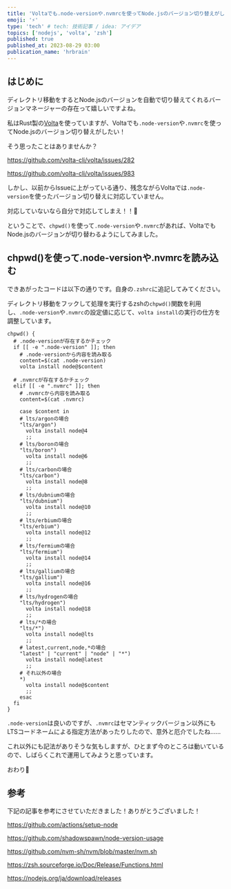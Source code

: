```yaml
---
title: 'Voltaでも.node-versionや.nvmrcを使ってNode.jsのバージョン切り替えがしたい！'
emoji: '⚡'
type: 'tech' # tech: 技術記事 / idea: アイデア
topics: ['nodejs', 'volta', 'zsh']
published: true
published_at: 2023-08-29 03:00
publication_name: 'hrbrain'
---
```


## はじめに

ディレクトリ移動をするとNode.jsのバージョンを自動で切り替えてくれるバージョンマネージャーの存在って嬉しいですよね。

私はRust製の[Volta](https://volta.sh/)を使っていますが、Voltaでも`.node-version`や`.nvmrc`を使ってNode.jsのバージョン切り替えがしたい！

そう思ったことはありませんか？

https://github.com/volta-cli/volta/issues/282

https://github.com/volta-cli/volta/issues/983

しかし、以前からIssueに上がっている通り、残念ながらVoltaでは`.node-version`を使ったバージョン切り替えに対応していません。

対応していないなら自分で対応してしまえ！！👊

ということで、`chpwd()`を使って`.node-version`や`.nvmrc`があれば、VoltaでもNode.jsのバージョンが切り替わるようにしてみました。

## chpwd()を使って.node-versionや.nvmrcを読み込む

できあがったコードは以下の通りです。自身の`.zshrc`に追記してみてください。

ディレクトリ移動をフックして処理を実行するzshの`chpwd()`関数を利用し、`.node-version`や`.nvmrc`の設定値に応じて、`volta install`の実行の仕方を調整しています。

```sh:.zshrc
chpwd() {
  # .node-versionが存在するかチェック
  if [[ -e ".node-version" ]]; then
    # .node-versionから内容を読み取る
    content=$(cat .node-version)
    volta install node@$content

  # .nvmrcが存在するかチェック
  elif [[ -e ".nvmrc" ]]; then
    # .nvmrcから内容を読み取る
    content=$(cat .nvmrc)

    case $content in
    # lts/argonの場合
    "lts/argon")
      volta install node@4
      ;;
    # lts/boronの場合
    "lts/boron")
      volta install node@6
      ;;
    # lts/carbonの場合
    "lts/carbon")
      volta install node@8
      ;;
    # lts/dubniumの場合
    "lts/dubnium")
      volta install node@10
      ;;
    # lts/erbiumの場合
    "lts/erbium")
      volta install node@12
      ;;
    # lts/fermiumの場合
    "lts/fermium")
      volta install node@14
      ;;
    # lts/galliumの場合
    "lts/gallium")
      volta install node@16
      ;;
    # lts/hydrogenの場合
    "lts/hydrogen")
      volta install node@18
      ;;
    # lts/*の場合
    "lts/*")
      volta install node@lts
      ;;
    # latest,current,node,*の場合
    "latest" | "current" | "node" | "*")
      volta install node@latest
      ;;
    # それ以外の場合
    *)
      volta install node@$content
      ;;
    esac
  fi
}

```

`.node-version`は良いのですが、`.nvmrc`はセマンティックバージョン以外にもLTSコードネームによる指定方法があったりしたので、意外と厄介でしたね……

これ以外にも記法がありそうな気もしますが、ひとまず今のところは動いているので、しばらくこれで運用してみようと思っています。

おわり🙏

## 参考

下記の記事を参考にさせていただきました！ありがとうございました！

https://github.com/actions/setup-node

https://github.com/shadowspawn/node-version-usage

https://github.com/nvm-sh/nvm/blob/master/nvm.sh

https://zsh.sourceforge.io/Doc/Release/Functions.html

https://nodejs.org/ja/download/releases
